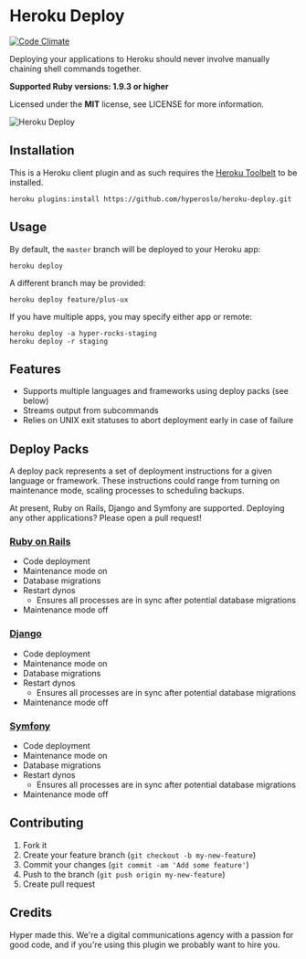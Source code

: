 # Heroku Deploy

[![Code Climate](https://img.shields.io/codeclimate/github/hyperoslo/heroku-deploy.svg?style=flat)](https://codeclimate.com/github/hyperoslo/heroku-deploy)

Deploying your applications to Heroku should never involve manually chaining shell commands together.

**Supported Ruby versions: 1.9.3 or higher**

Licensed under the **MIT** license, see LICENSE for more information.

![Heroku Deploy](http://office.moonsphere.net/heroku-deploy.png)


## Installation

This is a Heroku client plugin and as such requires the [Heroku Toolbelt](https://toolbelt.heroku.com/) to be installed.

```shell
heroku plugins:install https://github.com/hyperoslo/heroku-deploy.git
```


## Usage

By default, the `master` branch will be deployed to your Heroku app:

```shell
heroku deploy
```

A different branch may be provided:

```shell
heroku deploy feature/plus-ux
```

If you have multiple apps, you may specify either app or remote:

```shell
heroku deploy -a hyper-rocks-staging
heroku deploy -r staging
```


## Features

* Supports multiple languages and frameworks using deploy packs (see below)
* Streams output from subcommands
* Relies on UNIX exit statuses to abort deployment early in case of failure


## Deploy Packs

A deploy pack represents a set of deployment instructions for a given language or framework. These instructions could range from turning on maintenance mode, scaling processes to scheduling backups.

At present, Ruby on Rails, Django and Symfony are supported. Deploying any other applications? Please open a pull request!

### [Ruby on Rails](https://github.com/hyperoslo/heroku-deploy/blob/master/lib/heroku/command/deploy/pack/rails.rb)


* Code deployment
* Maintenance mode on
* Database migrations
* Restart dynos
  * Ensures all processes are in sync after potential database migrations
* Maintenance mode off

### [Django](https://github.com/hyperoslo/heroku-deploy/blob/master/lib/heroku/command/deploy/pack/django.rb)

* Code deployment
* Maintenance mode on
* Database migrations
* Restart dynos
  * Ensures all processes are in sync after potential database migrations
* Maintenance mode off

### [Symfony](https://github.com/hyperoslo/heroku-deploy/blob/master/lib/heroku/command/deploy/pack/symfony.rb)

* Code deployment
* Maintenance mode on
* Database migrations
* Restart dynos
  * Ensures all processes are in sync after potential database migrations
* Maintenance mode off

## Contributing

1. Fork it
2. Create your feature branch (`git checkout -b my-new-feature`)
3. Commit your changes (`git commit -am 'Add some feature'`)
4. Push to the branch (`git push origin my-new-feature`)
5. Create pull request


## Credits

Hyper made this. We're a digital communications agency with a passion for good code,
and if you're using this plugin we probably want to hire you.
